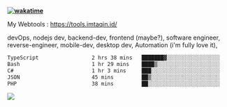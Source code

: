 **[![wakatime](https://wakatime.com/badge/user/87646243-158a-4241-a3cb-668e1fa2dbb8.svg)](https://wakatime.com/@87646243-158a-4241-a3cb-668e1fa2dbb8?style=plastic)**


My Webtools : https://tools.imtaqin.id/


devOps, nodejs dev, backend-dev, frontend (maybe?), software engineer, reverse-engineer, mobile-dev, desktop dev, Automation (i'm fully love it), 

<!--START_SECTION:waka-->

```txt
TypeScript                 2 hrs 38 mins   ███████▓░░░░░░░░░░░░░░░░░   30.65 %
Bash                       1 hr 29 mins    ████▒░░░░░░░░░░░░░░░░░░░░   17.38 %
C#                         1 hr 3 mins     ███░░░░░░░░░░░░░░░░░░░░░░   12.37 %
JSON                       45 mins         ██▒░░░░░░░░░░░░░░░░░░░░░░   08.74 %
PHP                        38 mins         ██░░░░░░░░░░░░░░░░░░░░░░░   07.56 %
```

<!--END_SECTION:waka-->

<img src="https://github-readme-activity-graph-fjqz177.vercel.app/graph?username=fdciabdul&theme=github-dark"/>
